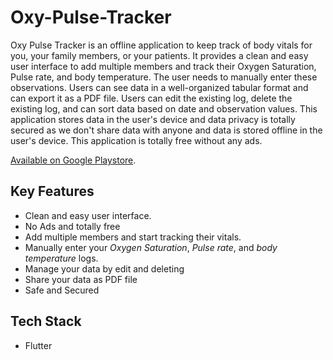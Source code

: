 # Oxy-Pulse-Tracker

Oxy Pulse Tracker is an offline application to keep track of body vitals for you, your family members, or your patients. It provides a clean and easy user interface to add multiple members and track their Oxygen Saturation, Pulse rate, and body temperature. The user needs to manually enter these observations. Users can see data in a well-organized tabular format and can export it as a PDF file. Users can edit the existing log, delete the existing log, and can sort data based on date and observation values. This application stores data in the user's device and data privacy is totally secured as we don't share data with anyone and data is stored offline in the user's device. This application is totally free without any ads.

[Available on Google Playstore](https://play.google.com/store/apps/details?id=com.altamashali.app.oxypulsetracker).

## Key Features

- Clean and easy user interface.
- No Ads and totally free
- Add multiple members and start tracking their vitals.
- Manually enter your *Oxygen Saturation*, *Pulse rate*, and *body temperature* logs.
- Manage your data by edit and deleting
- Share your data as PDF file
- Safe and Secured

## Tech Stack

- Flutter
